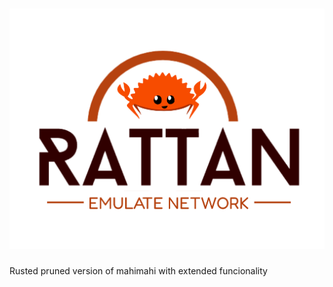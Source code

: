 # [![Rattan](assets/rattan-logo.svg)](https://rattan.stack.rs)

Rusted pruned version of mahimahi with extended funcionality
